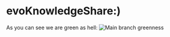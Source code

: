 # evoKnowledgeShare:)

As you can see we are green as hell:
![Main branch greenness](https://github.com/github/docs/actions/workflows/main.yml/badge.svg?branch=main)
